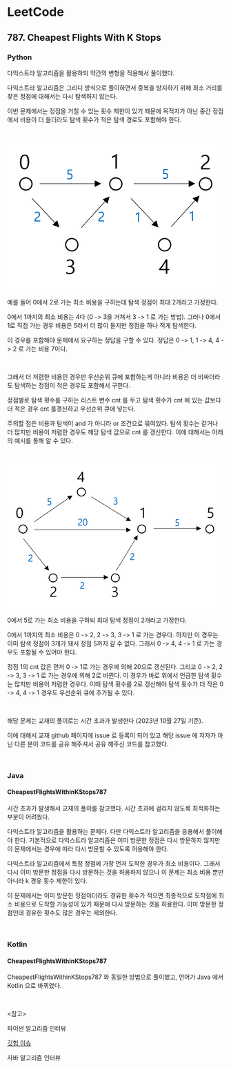 # LeetCode

## 787. Cheapest Flights With K Stops

### Python

다익스트라 알고리즘을 활용하되 약간의 변형을 적용해서 풀이했다.

다익스트라 알고리즘은 그리디 방식으로 풀이하면서 중복을 방지하기 위해 최소 거리를 찾은 정점에 대해서는 다시 탐색하지 않는다.

이번 문제에서는 정점을 거칠 수 있는 횟수 제한이 있기 때문에 목적지가 아닌 중간 정점에서 비용이 더 들더라도 탐색 횟수가 적은 탐색 경로도 포함해야 한다.

<br>

![그래프](그래프.png)

예를 들어 0에서 2로 가는 최소 비용을 구하는데 탐색 정점이 최대 2개라고 가정한다.

0에서 1까지의 최소 비용는 4다 (0 -> 3을 거쳐서 3 -> 1 로 가는 방법). 그러나 0에서 1로 직접 가는 경우 비용은 5라서 더 많이 들지만 정점을 하나 적게 탐색한다.

이 경우를 포함해야 문제에서 요구하는 정답을 구할 수 있다. 정답은 0 -> 1, 1 -> 4, 4 -> 2 로 가는 비용 7이다.

<br>

그래서 더 저렴한 비용인 경우만 우선순위 큐에 포함하는게 아니라 비용은 더 비싸더라도 탐색하는 정점이 적은 경우도 포함해서 구한다.

정점별로 탐색 횟수를 구하는 리스트 변수 cnt 를 두고 탐색 횟수가 cnt 에 있는 값보다 더 적은 경우 cnt 를갱신하고 우선순위 큐에 넣는다. 

주의할 점은 비용과 탐색이 and 가 아니라 or 조건으로 묶여있다. 탐색 횟수는 같거나 더 많지만 비용이 저렴한 경우도 해당 탐색 값으로 cnt 를 갱신한다. 이에 대해서는 아래의 예시를 통해 알 수 있다.

<br>

![그래프2](그래프2.png)

0에서 5로 가는 최소 비용을 구하되 최대 탐색 정점이 2개라고 가정한다.

0에서 1까지의 최소 비용은 0 -> 2, 2 -> 3, 3 -> 1 로 가는 경우다. 하지만 이 경우는 이미 탐색 정점이 3개가 돼서 정점 5까지 갈 수 없다. 그래서 0 -> 4, 4 -> 1 로 가는 경우도 포함될 수 있어야 한다. 

정점 1의 cnt 값은 먼저 0 -> 1로 가는 경우에 의해 20으로 갱신된다. 그리고 0 -> 2, 2 -> 3, 3 -> 1 로 가는 경우에 의해 2로 바뀐다. 이 경우가 바로 위에서 언급한 탐색 횟수는 많지만 비용이 저렴한 경우다. 이때 탐색 횟수를 2로 갱신해야 탐색 횟수가 더 작은 0 -> 4, 4 -> 1 경우도 우선순위 큐에 추가될 수 있다.

<br>

해당 문제는 교재의 풀이로는 시간 초과가 발생한다 (2023년 10월 27일 기준). 

이에 대해서 교재 github 페이지에 issue 로 등록이 되어 있고 해당 issue 에 저자가 아닌 다른 분이 코드를 공유 해주셔서 공유 해주신 코드를 참고했다.

<br>

### Java

#### CheapestFlightsWithinKStops787

시간 초과가 발생해서 교재의 풀이를 참고했다. 시간 초과에 걸리지 않도록 최적화하는 부분이 어려웠다. 

다익스트라 알고리즘을 활용하는 문제다. 다만 다익스트라 알고리즘을 응용해서 풀이해야 한다. 기본적으로 다익스트라 알고리즘은 이미 방문한 정점은 다시 방문하지 않지만 이 문제에서는 경우에 따라 다시 방문할 수 있도록 허용해야 한다.

다익스트라 알고리즘에서 특정 정점에 가장 먼저 도착한 경우가 최소 비용이다. 그래서 다시 이미 방문한 정점을 다시 방문하는 것을 허용하지 않으나 이 문제는 최소 비용 뿐만 아니라 k 경유 횟수 제한이 있다. 

이 문제에서는 이미 방문한 정점이더라도 경유한 횟수가 적으면 최종적으로 도착점에 최소 비용으로 도착할 가능성이 있기 때문에 다시 방문하는 것을 허용한다. 이미 방문한 정점인데 경유한 횟수도 많은 경우는 제외한다.

<br>

### Kotlin

#### CheapestFlightsWithinKStops787

CheapestFlightsWithinKStops787 와 동일한 방법으로 풀이했고, 언어가 Java 에서 Kotlin 으로 바뀌었다.

<br>

<참고>

파이썬 알고리즘 인터뷰

[깃헙 이슈](https://github.com/onlybooks/python-algorithm-interview/issues/104)

자바 알고리즘 인터뷰

